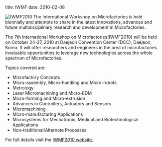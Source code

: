 title: IWMF
date: 2010-02-08 

<!--break-->
![IWMF2010]("/4m-association/images/org_banner_iwmf2010.gif) 
The International Workshop on Microfactories is held biennially and attempts to share in the latest innovations, advances and future multidisciplinary research and development in Microfactories. 

The 7th International Workshop on Microfactories(IWMF2010) will be held on October 24-27, 2010 at Daejeon Convention Center (DCC), Daejeon, Korea. It will offer researchers and engineers in the area of microfactories invaluable opportunities to leverage new technologies across the whole spectrum of Microfactories.   

Topics covered are:  
 
* Microfactory Concepts   
* Micro-assembly, Micro-handling and Micro-robots   
* Metrology  
* Laser Micromachining and Micro-EDM   
* Micro-forming and Micro-extrusion  
* Advances in Controllers, Actuators and Sensors   
* Micromachining   
* Micro-manufacturing Applications   
* Microsystems for Mechatronic, Medical and Biotechnological Applications   
* Non-traditional/Alternate Processes   


For full details visit the [IWMF2010 website.](http://www.iwmf2010.com/)